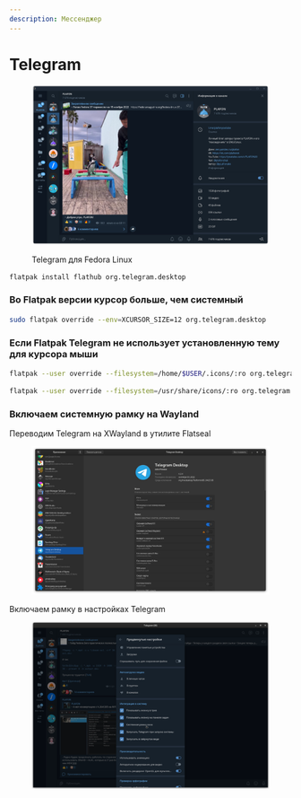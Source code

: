 ```yaml
---
description: Мессенджер
---
```


# Telegram

<figure><img src="../../.gitbook/assets/Снимок экрана от 2022-10-29 11-41-28.png" alt="telegram fedora linux flathub flatpak"><figcaption><p>Telegram для Fedora Linux</p></figcaption></figure>

```bash
flatpak install flathub org.telegram.desktop
```

### Во Flatpak версии курсор больше, чем системный

```bash
sudo flatpak override --env=XCURSOR_SIZE=12 org.telegram.desktop
```

### Если Flatpak Telegram не использует установленную тему для курсора мыши

```bash
flatpak --user override --filesystem=/home/$USER/.icons/:ro org.telegram.desktop
```

```bash
flatpak --user override --filesystem=/usr/share/icons/:ro org.telegram.desktop
```

### Включаем системную рамку на Wayland

Переводим Telegram на XWayland в утилите Flatseal

<figure><img src="../../.gitbook/assets/Снимок экрана от 2022-11-05 13-04-33 (1) (2).png" alt=""><figcaption></figcaption></figure>

Включаем рамку в настройках Telegram

<figure><img src="../../.gitbook/assets/Снимок экрана от 2022-11-05 13-04-56.png" alt=""><figcaption></figcaption></figure>
